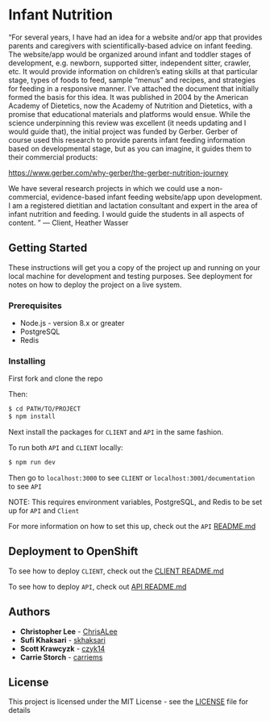 # Infant Nutrition

“For several years, I have had an idea for a website and/or app that provides parents and caregivers with scientifically-based advice on infant feeding. The website/app would be organized around infant and toddler stages of development, e.g. newborn, supported sitter, independent sitter, crawler, etc. It would provide information on children’s eating skills at that particular stage, types of foods to feed, sample “menus” and recipes, and strategies for feeding in a responsive manner. I’ve attached the document that initially formed the basis for this idea. It was published in 2004 by the American Academy of Dietetics, now the Academy of Nutrition and Dietetics, with a promise that educational materials and platforms would ensue. While the science underpinning this review was excellent (it needs updating and I would guide that), the initial project was funded by Gerber. Gerber of course used this research to provide parents infant feeding information based on developmental stage, but as you can imagine, it guides them to their commercial products:

https://www.gerber.com/why-gerber/the-gerber-nutrition-journey

We have several research projects in which we could use a non-commercial, evidence-based infant feeding website/app upon development. I am a registered dietitian and lactation consultant and expert in the area of infant nutrition and feeding. I would guide the students in all aspects of content. ” — Client, Heather Wasser

## Getting Started

These instructions will get you a copy of the project up and running on your local machine for development and testing purposes. See deployment for notes on how to deploy the project on a live system.

### Prerequisites

*   Node.js - version 8.x or greater
*   PostgreSQL
*   Redis

### Installing

First fork and clone the repo

Then:

```sh
$ cd PATH/TO/PROJECT
$ npm install
```

Next install the packages for `CLIENT` and `API` in the same fashion.

To run both `API` and `CLIENT` locally:

```sh
$ npm run dev
```

Then go to `localhost:3000` to see `CLIENT` or `localhost:3001/documentation` to see `API`

NOTE: This requires environment variables, PostgreSQL, and Redis to be set up for `API` and `Client`

For more information on how to set this up, check out the `API` [README.md](api/README.md)

## Deployment to OpenShift

To see how to deploy `CLIENT`, check out the [CLIENT README.md](client/README.md)

To see how to deploy `API`, check out [API README.md](api/README.md)

## Authors

*   **Christopher Lee** - [ChrisALee](https://github.com/chrisalee)
*   **Sufi Khaksari** - [skhaksari](https://github.com/skhaksari)
*   **Scott Krawcyzk** - [czyk14](https://github.com/czyk14)
*   **Carrie Storch** - [carriems](https://github.com/carriems)

## License

This project is licensed under the MIT License - see the [LICENSE](LICENSE) file for details
